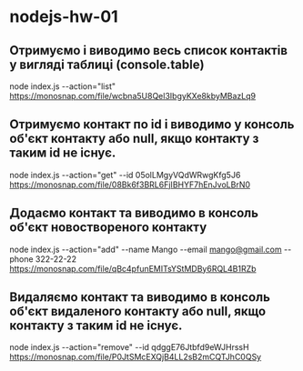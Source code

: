 # nodejs-hw-01

## Отримуємо і виводимо весь список контактів у вигляді таблиці (console.table)

node index.js --action="list"
https://monosnap.com/file/wcbna5U8Qel3IbgyKXe8kbyMBazLq9

## Отримуємо контакт по id і виводимо у консоль об'єкт контакту або null, якщо контакту з таким id не існує.

node index.js --action="get" --id 05olLMgyVQdWRwgKfg5J6
https://monosnap.com/file/08Bk6f3BRL6FjIBHYF7hEnJvoLBrN0

## Додаємо контакт та виводимо в консоль об'єкт новоствореного контакту

node index.js --action="add" --name Mango --email mango@gmail.com --phone 322-22-22
https://monosnap.com/file/qBc4pfunEMITsYStMDBy6RQL4B1RZb

## Видаляємо контакт та виводимо в консоль об'єкт видаленого контакту або null, якщо контакту з таким id не існує.

node index.js --action="remove" --id qdggE76Jtbfd9eWJHrssH
https://monosnap.com/file/P0JtSMcEXQjB4LL2sB2mCQTJhC0QSy
